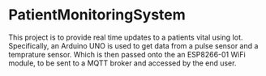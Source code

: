 # PatientMonitoringSystem

This project is to provide real time updates to a patients vital using Iot.
Specifically, an Arduino UNO is used to get data from a pulse sensor and a temprature sensor. Which is then passed onto the an ESP8266-01 WiFi module, to be sent to a MQTT broker and accessed by the end user.
